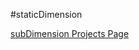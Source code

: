 #staticDimension

[subDimension Projects Page](http://subdimension.co.uk/2011/04/17/projects.html)

